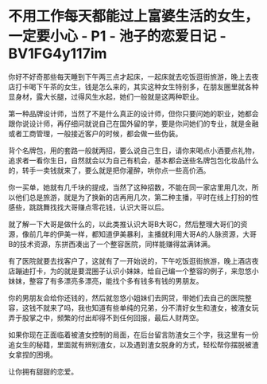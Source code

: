 # 不用工作每天都能过上富婆生活的女生，一定要小心 - P1 - 池子的恋爱日记 - BV1FG4y117im

你好不好奇那些每天睡到下午两三点才起床，一起床就去吃饭逛街旅游，晚上去夜店打卡喝下午茶的女生，钱是怎么来的，其实这种女生特别多，在朋友圈里就各种显身材，露大长腿，过得风生水起，她们一般就是这两种职业。

第一种品牌设计师，当然了不是什么真正的设计师，但你只要问她的职业，她都会跟你说设计师，再仔细问就说自己在国外留的学，要是你问她们的专业，就是金融或者工商管理，一般接近客户的时候，都会做一些伪装。

背个名牌包，用的套路一般就两招，要么说自己生日，请你来喝点小酒要点礼物，追求者一看你生日，自然就会以为自己有机会，基本都会送些名牌包包化妆品什么的，转手一卖钱就来了，要么就是把你灌醉，哄你点一些高价酒。

你一买单，她就有几千块的提成，当然了这种招数，不能在同一家店里用几次，所以他们总是旅游，就是为了换新的店再用几次，第二种主播，平时在线上打扮的性感些，跳跳舞找找大哥赚点零花钱，认识大哥以后。

就了解一下大哥是做什么的，以此类推认识大哥B大哥C，然后整理大哥们的资源，像前几年的伊美一样，都知道伊美暴利，主播就利用大哥A的人脉资源，大哥B的技术资源，东拼西凑出了一个整容医院，同样能赚得盆满钵满。

有了医院就要去找客户了，这就有了一开始说的，下午吃饭逛街旅游，晚上酒店夜店蹦迪打卡，为的就是要混圈子认识小妹妹，给自己编一个整容的例子，来忽悠小妹妹，整容了有多漂亮多漂亮，能找个多有钱多有钱的男朋友。

你的男朋友会给你还钱的，然后就忽悠小姐妹们去网贷，带她们去自己的医院整容，这钱不就来了吗，我也知道有些单纯的兄弟，分不清好女生和渣女，被渣女玩弄于股掌之中，频繁的付出却得不到任何回报，最后人财两空。

如果你现在正面临着被渣女控制的局面，在后台留言防渣女三个字，我这里有一份追女生的秘籍，里面就有辨别渣女，以及遇到渣女脱身的方式，轻松帮你摆脱被渣女拿捏的困境。

让你拥有甜甜的恋爱。